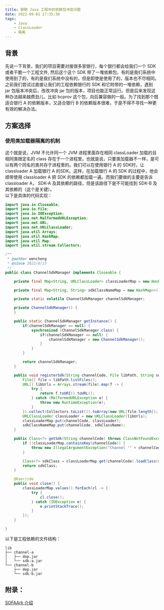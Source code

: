 ```yaml
---
title: 聊聊 Java 工程中的依赖包冲突问题
date: 2022-09-01 17:35:30
tags: 
    - Java
    - ClassLoader
    - 隔离
---
```

## 背景
先说一下背景，我们的项目需要对接很多家银行，每个银行都会给我们一个 SDK 或者干脆一个工程文件, 然后这个这个 SDK 带了一堆依赖包，有的是我们系统中使用到了的，有的是我们系统中没有的，但是即使是使用了的，版本也不尽相同。之前我们尝试过直接让我们的工程依赖银行的 SDK 和它附带的一堆依赖，遇到 jar 包版本冲突后，改改冲突 jar 包的版本，项目也能正常运行。但是后来发现这种办法越来越费劲儿，比如 bcprov 这个包，向后兼容做的一般。为了找到那个既适合银行 A 的依赖版本，又适合银行 B 的依赖版本很难，于是不得不寻找一种更有效的解决办法。

## 方案选择
### 使用类加载器隔离的机制
这个就是说，JVM 不允许同一个 JVM 进程里面存在相同 classLoader 加载的且相同类限定名的 class 存在于一个进程里。也就是说，只要类加载器不一样，是可以有两个同名的类共存于进程里的。我们可以在使用银行 A 的 SDK时，让 classloader A 加载银行 A 的SDK。这样，在加载银行 A 的 SDK 的过程中，他会顺带使用 classloader A 把 SDK 的依赖都加载一遍。而我们要做的主要是告诉 classloader A， SDK-A 及其依赖的路径，但是该路径下是不可能找到 SDK-B 及其依赖的（这个是关键）。  
以下是具体的代码实现：
```java
import java.io.Closeable;
import java.io.File;
import java.io.IOException;
import java.net.MalformedURLException;
import java.net.URL;
import java.net.URLClassLoader;
import java.util.Arrays;
import java.util.HashMap;
import java.util.Map;
import java.util.stream.Collectors;

/**
 * @author wencheng
 * @since 2022/8/23
 */
public class ChannelSdkManager implements Closeable {

	private final Map<String, URLClassLoader> classLoaderMap = new HashMap<>();

	private final Map<String, String> sdkClassNameMap = new HashMap<>();

	private static volatile ChannelSdkManager channelSdkManager;

	private ChannelSdkManager() {
	}

	public static ChannelSdkManager getInstance() {
		if(channelSdkManager == null) {
			synchronized (ChannelSdkManager.class) {
				if(channelSdkManager == null) {
					channelSdkManager = new ChannelSdkManager();
				}
			}
		}

		return channelSdkManager;
	}

	public void registerSdk(String channelCode, File libPath, String sdkClassName) {
		File[] file = libPath.listFiles();
		URL[] libUrls = Arrays.stream(file).map(f -> {
			try {
				return f.toURI().toURL();
			} catch (MalformedURLException e) {
				throw new RuntimeException(e);
			}
		}).collect(Collectors.toList()).toArray(new URL[file.length]);
		URLClassLoader classLoader = new URLClassLoader(libUrls);
		classLoaderMap.put(channelCode, classLoader);
		sdkClassNameMap.put(channelCode, sdkClassName);
	}

	public Class<?> getSdk(String channelCode) throws ClassNotFoundException {
		if (!classLoaderMap.containsKey(channelCode)) {
			throw new IllegalArgumentException("Channel '" + channelCode + "' not registered");
		}

		Class<?> sdkClass = classLoaderMap.get(channelCode).loadClass(sdkClassNameMap.get(channelCode));
		return sdkClass;
	}

	@Override
	public void close() {
		classLoaderMap.values().forEach(cl -> {
			try {
				cl.close();
			} catch (IOException e) {
				e.printStackTrace();
			}
		});
	}

}
```
以下是工程依赖的文件结构：

```
lib
├── channel-a
│   ├── dep.jar
│   └── sdk-a.jar
└── channel-b
    ├── dep.jar
    └── sdk-b.jar
```


## 附录：
[SOFAArk 介绍](https://www.sofastack.tech/projects/sofa-boot/sofa-ark-readme/)